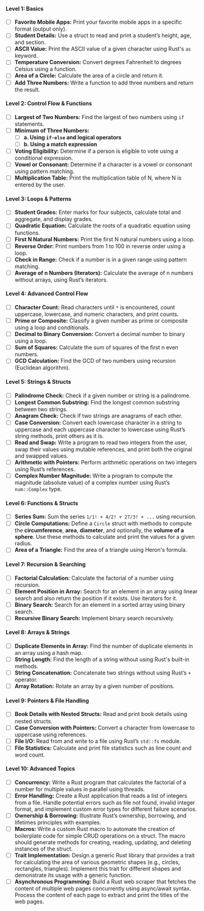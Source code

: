 #### Level 1: Basics
- [ ] **Favorite Mobile Apps:** Print your favorite mobile apps in a specific format (output only).
- [ ] **Student Details:** Use a struct to read and print a student’s height, age, and section.
- [ ] **ASCII Value:** Print the ASCII value of a given character using Rust's `as` keyword.
- [ ] **Temperature Conversion:** Convert degrees Fahrenheit to degrees Celsius using a function.
- [ ] **Area of a Circle:** Calculate the area of a circle and return it.
- [ ] **Add Three Numbers:** Write a function to add three numbers and return the result.

#### Level 2: Control Flow & Functions
- [ ] **Largest of Two Numbers:** Find the largest of two numbers using `if` statements.
- [ ] **Minimum of Three Numbers:**
  - [ ] **a. Using `if-else` and logical operators**
  - [ ] **b. Using a match expression**
- [ ] **Voting Eligibility:** Determine if a person is eligible to vote using a conditional expression.
- [ ] **Vowel or Consonant:** Determine if a character is a vowel or consonant using pattern matching.
- [ ] **Multiplication Table:** Print the multiplication table of N, where N is entered by the user.

#### Level 3: Loops & Patterns
- [ ] **Student Grades:** Enter marks for four subjects, calculate total and aggregate, and display grades.
- [ ] **Quadratic Equation:** Calculate the roots of a quadratic equation using functions.
- [ ] **First N Natural Numbers:** Print the first N natural numbers using a loop.
- [ ] **Reverse Order:** Print numbers from 1 to 100 in reverse order using a loop.
- [ ] **Check in Range:** Check if a number is in a given range using pattern matching.
- [ ] **Average of n Numbers (Iterators):** Calculate the average of n numbers without arrays, using Rust’s iterators.

#### Level 4: Advanced Control Flow
- [ ] **Character Count:** Read characters until `*` is encountered, count uppercase, lowercase, and numeric characters, and print counts.
- [ ] **Prime or Composite:** Classify a given number as prime or composite using a loop and conditionals.
- [ ] **Decimal to Binary Conversion:** Convert a decimal number to binary using a loop.
- [ ] **Sum of Squares:** Calculate the sum of squares of the first n even numbers.
- [ ] **GCD Calculation:** Find the GCD of two numbers using recursion (Euclidean algorithm).

#### Level 5: Strings & Structs
- [ ] **Palindrome Check:** Check if a given number or string is a palindrome.
- [ ] **Longest Common Substring:** Find the longest common substring between two strings.
- [ ] **Anagram Check:** Check if two strings are anagrams of each other.
- [ ] **Case Conversion:** Convert each lowercase character in a string to uppercase and each uppercase character to lowercase using Rust’s string methods, print others as it is.
- [ ] **Read and Swap:** Write a program to read two integers from the user, swap their values using mutable references, and print both the original and swapped values.
- [ ] **Arithmetic with Pointers:** Perform arithmetic operations on two integers using Rust’s references.
- [ ] **Complex Number Magnitude:** Write a program to compute the magnitude (absolute value) of a complex number using Rust’s `num::Complex` type.

#### Level 6: Functions & Structs
- [ ] **Series Sum:** Sum the series `1/1! + 4/2! + 27/3! + ...` using recursion.
- [ ] **Circle Computations:** Define a `Circle` struct with methods to compute the **circumference**, **area**, **diameter**, and optionally, the **volume of a sphere**. Use these methods to calculate and print the values for a given radius.
- [ ] **Area of a Triangle:** Find the area of a triangle using Heron's formula.

#### Level 7: Recursion & Searching
- [ ] **Factorial Calculation:** Calculate the factorial of a number using recursion.
- [ ] **Element Position in Array:** Search for an element in an array using linear search and also return the position if it exists. Use iterators for it.
- [ ] **Binary Search:** Search for an element in a sorted array using binary search.
- [ ] **Recursive Binary Search:** Implement binary search recursively.

#### Level 8: Arrays & Strings
- [ ] **Duplicate Elements in Array:** Find the number of duplicate elements in an array using a hash map.
- [ ] **String Length:** Find the length of a string without using Rust's built-in methods.
- [ ] **String Concatenation:** Concatenate two strings without using Rust’s `+` operator.
- [ ] **Array Rotation:** Rotate an array by a given number of positions.

#### Level 9: Pointers & File Handling
- [ ] **Book Details with Nested Structs:** Read and print book details using nested structs.
- [ ] **Case Conversion with Pointers:** Convert a character from lowercase to uppercase using references.
- [ ] **File I/O:** Read from and write to a file using Rust’s `std::fs` module.
- [ ] **File Statistics:** Calculate and print file statistics such as line count and word count.

#### Level 10: Advanced Topics
- [ ] **Concurrency:** Write a Rust program that calculates the factorial of a number for multiple values in parallel using threads. 
- [ ] **Error Handling:**  Create a Rust application that reads a list of integers from a file. Handle potential errors such as file not found, invalid integer format, and implement custom error types for different failure scenarios.
- [ ] **Ownership & Borrowing:** Illustrate Rust’s ownership, borrowing, and lifetimes principles with examples.
- [ ] **Macros:** Write a custom Rust macro to automate the creation of boilerplate code for simple CRUD operations on a struct. The macro should generate methods for creating, reading, updating, and deleting instances of the struct.
- [ ] **Trait Implementation:** Design a generic Rust library that provides a trait for calculating the area of various geometric shapes (e.g., circles, rectangles, triangles). Implement this trait for different shapes and demonstrate its usage with a generic function.
- [ ] **Asynchronous Programming:** Build a Rust web scraper that fetches the content of multiple web pages concurrently using async/await syntax. Process the content of each page to extract and print the titles of the web pages.